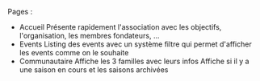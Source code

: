 Pages :
- Accueil Présente rapidement l'association avec les objectifs, l'organisation, les membres fondateurs, ...
- Events Listing des events avec un système filtre qui permet d'afficher les events comme on le souhaite
- Communautaire Affiche les 3 familles avec leurs infos Affiche si il y a une saison en cours et les saisons archivées